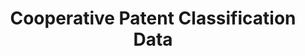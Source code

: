 ---
layout: default
bigquery: https://console.cloud.google.com/bigquery?p=patents-public-data&d=cpc&page=dataset
citation: '“Cooperative Patent Classification” by the EPO and USPTO, for public use. '
contributors: EPO, USPTO
cost: None
description: Cooperative Patent Classification Data contains the scheme and definitions
  of the Cooperative Patent Classification system for classifying patent documents.
  The CPC is the result of a partnership between the EPO and the USPTO in their joint
  effort to develop a common, internationally compatible classification system for
  technical documents, in particular patent publications, which will be used by both
  offices in the patent granting process
documentation: https://www.cooperativepatentclassification.org/cpcSchemeAndDefinitions
last_edit: Mon, 04 Apr 2022 19:07:06 GMT
location: https://www.cooperativepatentclassification.org/index
maintained_by: USPTO, EPO
schema_fields: '[''glossary'', ''application_references'', ''symbol'', ''not_allocatable'',
  ''ipcConcordant'', ''breakdownCode'', ''child_groups'', ''level'', ''dateRevised'',
  ''residualReferences'', ''breakdown_code'', ''children'', ''notAllocatable'', ''sizeCache'',
  ''applicationReferences'', ''parents'', ''titlePart'', ''status'', ''limiting_references'',
  ''title_full'', ''ipc_concordant'', ''informative_references'', ''informativeReferences'',
  ''date_revised'', ''childGroups'', ''synonyms'', ''definition'', ''additional_only'',
  ''title_part'', ''limitingReferences'', ''titleFull'', ''residual_references'']'
shortname: cooperative_patent_classification
tags:
- patents
- science
title: Cooperative Patent Classification Data
uuid: 984374a7-16e9-4b35-9445-458daceb01bf
---
